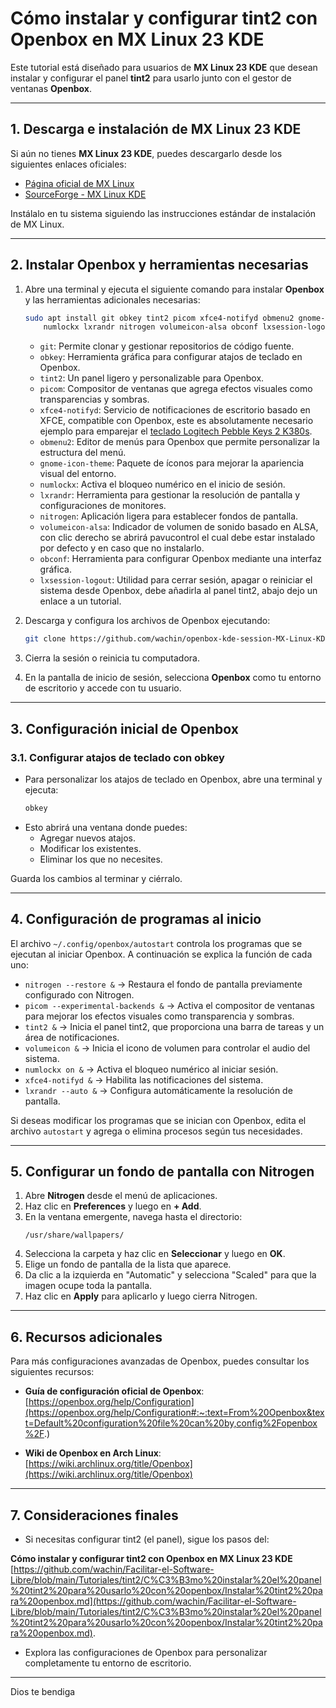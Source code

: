 # **Cómo instalar y configurar tint2 con Openbox en MX Linux 23 KDE**

Este tutorial está diseñado para usuarios de **MX Linux 23 KDE** que desean instalar y configurar el panel **tint2** para usarlo junto con el gestor de ventanas **Openbox**.

---

## **1. Descarga e instalación de MX Linux 23 KDE**

Si aún no tienes **MX Linux 23 KDE**, puedes descargarlo desde los siguientes enlaces oficiales:

- [Página oficial de MX Linux](https://mxlinux.org/download-links/)
- [SourceForge - MX Linux KDE](https://sourceforge.net/projects/mx-linux/files/Final/KDE/)

Instálalo en tu sistema siguiendo las instrucciones estándar de instalación de MX Linux.

---

## **2. Instalar Openbox y herramientas necesarias**

1. Abre una terminal y ejecuta el siguiente comando para instalar **Openbox** y las herramientas adicionales necesarias:
   ```bash
   sudo apt install git obkey tint2 picom xfce4-notifyd obmenu2 gnome-icon-theme \
       numlockx lxrandr nitrogen volumeicon-alsa obconf lxsession-logout
   ```

   - `git`: Permite clonar y gestionar repositorios de código fuente.
   - `obkey`: Herramienta gráfica para configurar atajos de teclado en Openbox.
   - `tint2`: Un panel ligero y personalizable para Openbox.
   - `picom`: Compositor de ventanas que agrega efectos visuales como transparencias y sombras.
   - `xfce4-notifyd`: Servicio de notificaciones de escritorio basado en XFCE, compatible con Openbox, este es absolutamente necesario ejemplo para emparejar el [teclado Logitech Pebble Keys 2 K380s](https://facilitarelsoftwarelibre.blogspot.com/2025/01/como-emparejar-el-teclado-logitech-pebble-keys-2-k380s-en-mx-linux-23-kde.html).
   - `obmenu2`: Editor de menús para Openbox que permite personalizar la estructura del menú.
   - `gnome-icon-theme`: Paquete de íconos para mejorar la apariencia visual del entorno.
   - `numlockx`: Activa el bloqueo numérico en el inicio de sesión.
   - `lxrandr`: Herramienta para gestionar la resolución de pantalla y configuraciones de monitores.
   - `nitrogen`: Aplicación ligera para establecer fondos de pantalla.
   - `volumeicon-alsa`: Indicador de volumen de sonido basado en ALSA, con clic derecho se abrirá pavucontrol el cual debe estar instalado por defecto y en caso que no instalarlo.
   - `obconf`: Herramienta para configurar Openbox mediante una interfaz gráfica.
   - `lxsession-logout`: Utilidad para cerrar sesión, apagar o reiniciar el sistema desde Openbox, debe añadirla al panel tint2, abajo dejo un enlace a un tutorial.

2. Descarga y configura los archivos de Openbox ejecutando:
   ```bash
   git clone https://github.com/wachin/openbox-kde-session-MX-Linux-KDE-23/ ~/.config/openbox
   ```

3. Cierra la sesión o reinicia tu computadora.

4. En la pantalla de inicio de sesión, selecciona **Openbox** como tu entorno de escritorio y accede con tu usuario.

---

## **3. Configuración inicial de Openbox**

### **3.1. Configurar atajos de teclado con obkey**

- Para personalizar los atajos de teclado en Openbox, abre una terminal y ejecuta:
  ```bash
  obkey
  ```
- Esto abrirá una ventana donde puedes:
  - Agregar nuevos atajos.
  - Modificar los existentes.
  - Eliminar los que no necesites.

Guarda los cambios al terminar y ciérralo.

---

## **4. Configuración de programas al inicio**

El archivo `~/.config/openbox/autostart` controla los programas que se ejecutan al iniciar Openbox. A continuación se explica la función de cada uno:

- `nitrogen --restore &` → Restaura el fondo de pantalla previamente configurado con Nitrogen.
- `picom --experimental-backends &` → Activa el compositor de ventanas para mejorar los efectos visuales como transparencia y sombras.
- `tint2 &` → Inicia el panel tint2, que proporciona una barra de tareas y un área de notificaciones.
- `volumeicon &` → Inicia el icono de volumen para controlar el audio del sistema.
- `numlockx on &` → Activa el bloqueo numérico al iniciar sesión.
- `xfce4-notifyd &` → Habilita las notificaciones del sistema.
- `lxrandr --auto &` → Configura automáticamente la resolución de pantalla.

Si deseas modificar los programas que se inician con Openbox, edita el archivo `autostart` y agrega o elimina procesos según tus necesidades.

---

## **5. Configurar un fondo de pantalla con Nitrogen**

1. Abre **Nitrogen** desde el menú de aplicaciones.
2. Haz clic en **Preferences** y luego en **+ Add**.
3. En la ventana emergente, navega hasta el directorio:
   ```
   /usr/share/wallpapers/
   ```
4. Selecciona la carpeta y haz clic en **Seleccionar** y luego en **OK**.
5. Elige un fondo de pantalla de la lista que aparece.
6. Da clic a la izquierda en "Automatic" y selecciona "Scaled" para que la imagen ocupe toda la pantalla.
7. Haz clic en **Apply** para aplicarlo y luego cierra Nitrogen.

---

## **6. Recursos adicionales**

Para más configuraciones avanzadas de Openbox, puedes consultar los siguientes recursos:

- **Guía de configuración oficial de Openbox**:  
  [https://openbox.org/help/Configuration](https://openbox.org/help/Configuration#:~:text=From%20Openbox&text=Default%20configuration%20file%20can%20by,config%2Fopenbox%2F.)

- **Wiki de Openbox en Arch Linux**:  
  [https://wiki.archlinux.org/title/Openbox](https://wiki.archlinux.org/title/Openbox)

---

## **7. Consideraciones finales**

- Si necesitas configurar tint2 (el panel), sigue los pasos del:

**Cómo instalar y configurar tint2 con Openbox en MX Linux 23 KDE**  
[https://github.com/wachin/Facilitar-el-Software-Libre/blob/main/Tutoriales/tint2/C%C3%B3mo%20instalar%20el%20panel%20tint2%20para%20usarlo%20con%20openbox/Instalar%20tint2%20para%20openbox.md](https://github.com/wachin/Facilitar-el-Software-Libre/blob/main/Tutoriales/tint2/C%C3%B3mo%20instalar%20el%20panel%20tint2%20para%20usarlo%20con%20openbox/Instalar%20tint2%20para%20openbox.md).

- Explora las configuraciones de Openbox para personalizar completamente tu entorno de escritorio.

---

Dios te bendiga

